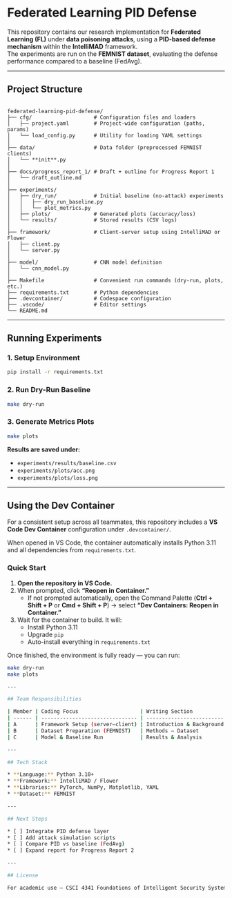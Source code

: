 # Federated Learning PID Defense

This repository contains our research implementation for **Federated Learning (FL)** under **data poisoning attacks**, using a **PID-based defense mechanism** within the **IntelliMAD** framework.  
The experiments are run on the **FEMNIST dataset**, evaluating the defense performance compared to a baseline (FedAvg).

---

## Project Structure

```

federated-learning-pid-defense/
├── cfg/                    # Configuration files and loaders
│   ├── project.yaml        # Project-wide configuration (paths, params)
│   └── load_config.py      # Utility for loading YAML settings
│
├── data/                   # Data folder (preprocessed FEMNIST clients)
│   └── **init**.py
│
├── docs/progress_report_1/ # Draft + outline for Progress Report 1
│   └── draft_outline.md
│
├── experiments/
│   ├── dry_run/            # Initial baseline (no-attack) experiments
│   │   ├── dry_run_baseline.py
│   │   └── plot_metrics.py
│   ├── plots/              # Generated plots (accuracy/loss)
│   └── results/            # Stored results (CSV logs)
│
├── framework/              # Client-server setup using IntelliMAD or Flower
│   ├── client.py
│   └── server.py
│
├── model/                  # CNN model definition
│   └── cnn_model.py
│
├── Makefile                # Convenient run commands (dry-run, plots, etc.)
├── requirements.txt        # Python dependencies
├── .devcontainer/          # Codespace configuration
├── .vscode/                # Editor settings
└── README.md

````

---

## Running Experiments

### 1. Setup Environment
```bash
pip install -r requirements.txt
```

### 2. Run Dry-Run Baseline

```bash
make dry-run
```

### 3. Generate Metrics Plots

```bash
make plots
```

**Results are saved under:**

* `experiments/results/baseline.csv`
* `experiments/plots/acc.png`
* `experiments/plots/loss.png`

---

## Using the Dev Container

For a consistent setup across all teammates, this repository includes a **VS Code Dev Container** configuration under `.devcontainer/`.

When opened in VS Code, the container automatically installs Python 3.11 and all dependencies from `requirements.txt`.

### Quick Start

1. **Open the repository in VS Code.**  
2. When prompted, click **“Reopen in Container.”**  
   - If not prompted automatically, open the Command Palette (**Ctrl + Shift + P** or **Cmd + Shift + P**) → select **“Dev Containers: Reopen in Container.”**
3. Wait for the container to build. It will:
   - Install Python 3.11  
   - Upgrade `pip`  
   - Auto-install everything in `requirements.txt`  

Once finished, the environment is fully ready — you can run:
```bash
make dry-run
make plots

---

## Team Responsibilities

| Member | Coding Focus                    | Writing Section           |
| ------ | ------------------------------- | ------------------------- |
| A      | Framework Setup (server–client) | Introduction & Background |
| B      | Dataset Preparation (FEMNIST)   | Methods – Dataset         |
| C      | Model & Baseline Run            | Results & Analysis        |

---

## Tech Stack

* **Language:** Python 3.10+
* **Framework:** IntelliMAD / Flower
* **Libraries:** PyTorch, NumPy, Matplotlib, YAML
* **Dataset:** FEMNIST

---

## Next Steps

* [ ] Integrate PID defense layer
* [ ] Add attack simulation scripts
* [ ] Compare PID vs baseline (FedAvg)
* [ ] Expand report for Progress Report 2

---

## License

For academic use — CSCI 4341 Foundations of Intelligent Security Systems (Fall 2025).

